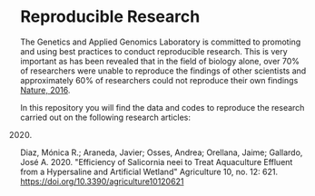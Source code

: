 # Reproducible Research

The Genetics and Applied Genomics Laboratory is committed to promoting and using best practices to conduct reproducible research. This is very important as has been revealed that in the field of biology alone, over 70% of researchers were unable to reproduce the findings of other scientists and approximately 60% of researchers could not reproduce their own findings [Nature, 2016](https://www.nature.com/news/1-500-scientists-lift-the-lid-on-reproducibility-1.19970).

In this repository you will find the data and codes to reproduce the research carried out on the following research articles:

2020. 
Diaz, Mónica R.; Araneda, Javier; Osses, Andrea; Orellana, Jaime; Gallardo, José A. 2020. "Efficiency of Salicornia neei to Treat Aquaculture Effluent from a Hypersaline and Artificial Wetland" Agriculture 10, no. 12: 621. https://doi.org/10.3390/agriculture10120621

